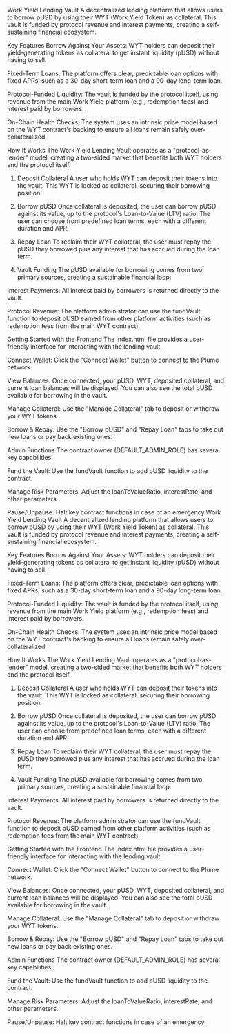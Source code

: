 Work Yield Lending Vault
A decentralized lending platform that allows users to borrow pUSD by using their WYT (Work Yield Token) as collateral. This vault is funded by protocol revenue and interest payments, creating a self-sustaining financial ecosystem.

Key Features
Borrow Against Your Assets: WYT holders can deposit their yield-generating tokens as collateral to get instant liquidity (pUSD) without having to sell.

Fixed-Term Loans: The platform offers clear, predictable loan options with fixed APRs, such as a 30-day short-term loan and a 90-day long-term loan.

Protocol-Funded Liquidity: The vault is funded by the protocol itself, using revenue from the main Work Yield platform (e.g., redemption fees) and interest paid by borrowers.

On-Chain Health Checks: The system uses an intrinsic price model based on the WYT contract's backing to ensure all loans remain safely over-collateralized.

How It Works
The Work Yield Lending Vault operates as a "protocol-as-lender" model, creating a two-sided market that benefits both WYT holders and the protocol itself.

1. Deposit Collateral
A user who holds WYT can deposit their tokens into the vault. This WYT is locked as collateral, securing their borrowing position.

2. Borrow pUSD
Once collateral is deposited, the user can borrow pUSD against its value, up to the protocol's Loan-to-Value (LTV) ratio. The user can choose from predefined loan terms, each with a different duration and APR.

3. Repay Loan
To reclaim their WYT collateral, the user must repay the pUSD they borrowed plus any interest that has accrued during the loan term.

4. Vault Funding
The pUSD available for borrowing comes from two primary sources, creating a sustainable financial loop:

Interest Payments: All interest paid by borrowers is returned directly to the vault.

Protocol Revenue: The platform administrator can use the fundVault function to deposit pUSD earned from other platform activities (such as redemption fees from the main WYT contract).

Getting Started with the Frontend
The index.html file provides a user-friendly interface for interacting with the lending vault.

Connect Wallet: Click the "Connect Wallet" button to connect to the Plume network.

View Balances: Once connected, your pUSD, WYT, deposited collateral, and current loan balances will be displayed. You can also see the total pUSD available for borrowing in the vault.

Manage Collateral: Use the "Manage Collateral" tab to deposit or withdraw your WYT tokens.

Borrow & Repay: Use the "Borrow pUSD" and "Repay Loan" tabs to take out new loans or pay back existing ones.

Admin Functions
The contract owner (DEFAULT_ADMIN_ROLE) has several key capabilities:

Fund the Vault: Use the fundVault function to add pUSD liquidity to the contract.

Manage Risk Parameters: Adjust the loanToValueRatio, interestRate, and other parameters.

Pause/Unpause: Halt key contract functions in case of an emergency.Work Yield Lending Vault
A decentralized lending platform that allows users to borrow pUSD by using their WYT (Work Yield Token) as collateral. This vault is funded by protocol revenue and interest payments, creating a self-sustaining financial ecosystem.

Key Features
Borrow Against Your Assets: WYT holders can deposit their yield-generating tokens as collateral to get instant liquidity (pUSD) without having to sell.

Fixed-Term Loans: The platform offers clear, predictable loan options with fixed APRs, such as a 30-day short-term loan and a 90-day long-term loan.

Protocol-Funded Liquidity: The vault is funded by the protocol itself, using revenue from the main Work Yield platform (e.g., redemption fees) and interest paid by borrowers.

On-Chain Health Checks: The system uses an intrinsic price model based on the WYT contract's backing to ensure all loans remain safely over-collateralized.

How It Works
The Work Yield Lending Vault operates as a "protocol-as-lender" model, creating a two-sided market that benefits both WYT holders and the protocol itself.

1. Deposit Collateral
A user who holds WYT can deposit their tokens into the vault. This WYT is locked as collateral, securing their borrowing position.

2. Borrow pUSD
Once collateral is deposited, the user can borrow pUSD against its value, up to the protocol's Loan-to-Value (LTV) ratio. The user can choose from predefined loan terms, each with a different duration and APR.

3. Repay Loan
To reclaim their WYT collateral, the user must repay the pUSD they borrowed plus any interest that has accrued during the loan term.

4. Vault Funding
The pUSD available for borrowing comes from two primary sources, creating a sustainable financial loop:

Interest Payments: All interest paid by borrowers is returned directly to the vault.

Protocol Revenue: The platform administrator can use the fundVault function to deposit pUSD earned from other platform activities (such as redemption fees from the main WYT contract).

Getting Started with the Frontend
The index.html file provides a user-friendly interface for interacting with the lending vault.

Connect Wallet: Click the "Connect Wallet" button to connect to the Plume network.

View Balances: Once connected, your pUSD, WYT, deposited collateral, and current loan balances will be displayed. You can also see the total pUSD available for borrowing in the vault.

Manage Collateral: Use the "Manage Collateral" tab to deposit or withdraw your WYT tokens.

Borrow & Repay: Use the "Borrow pUSD" and "Repay Loan" tabs to take out new loans or pay back existing ones.

Admin Functions
The contract owner (DEFAULT_ADMIN_ROLE) has several key capabilities:

Fund the Vault: Use the fundVault function to add pUSD liquidity to the contract.

Manage Risk Parameters: Adjust the loanToValueRatio, interestRate, and other parameters.

Pause/Unpause: Halt key contract functions in case of an emergency.
